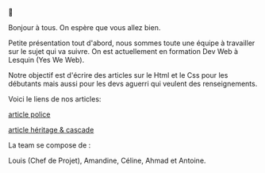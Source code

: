 :wave:

Bonjour à tous. On espère que vous allez bien.

Petite présentation tout d'abord, nous sommes toute une équipe à travailler sur le sujet qui va suivre. On est actuellement en formation Dev Web à Lesquin (Yes We Web).

Notre objectif est d'écrire des articles sur le Html et le Css pour les débutants mais aussi pour les devs aguerri qui veulent des renseignements.

Voici le liens de nos articles:

[article police](Article_CSS/article_police.md)

[article héritage & cascade](Article_CSS/heritage&cascade.md)



La team se compose de :

Louis (Chef de Projet), Amandine, Céline, Ahmad et Antoine.

